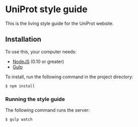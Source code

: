 # UniProt style guide

This is the living style guide for the UniProt website.

## Installation

To use this, your computer needs:

- [NodeJS](https://nodejs.org/en/) (0.10 or greater)
- [Gulp](https://github.com/gulpjs/gulp/blob/master/docs/getting-started.md)

To install, run the following command in the project directory:
```bash
$ npm install
```

### Running the style guide

The following command runs the server:

```bash
$ gulp watch
```
